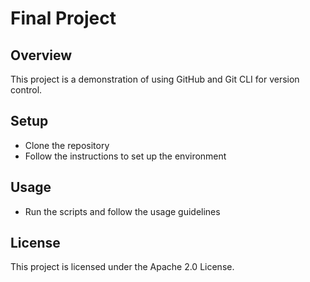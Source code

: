 # Final Project

## Overview
This project is a demonstration of using GitHub and Git CLI for version control.

## Setup
- Clone the repository
- Follow the instructions to set up the environment

## Usage
- Run the scripts and follow the usage guidelines

## License
This project is licensed under the Apache 2.0 License.

